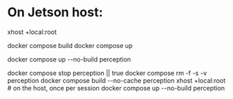 # On Jetson host:
xhost +local:root

docker compose build
docker compose up

docker compose up --no-build perception




docker compose stop perception || true
docker compose rm -f -s -v perception
docker compose build --no-cache perception
xhost +local:root   # on the host, once per session
docker compose up --no-build perception

